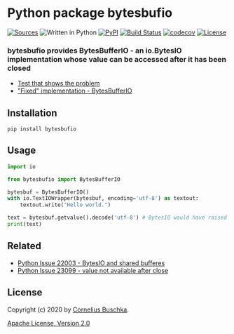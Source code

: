 # Python package bytesbufio
[![Sources](https://img.shields.io/badge/sources-github-blue)](https://github.com/cbuschka/python-bytesbufio) ![Written in Python](https://img.shields.io/badge/python-3.6,%203.7,%203.8-blue.svg) [![PyPI](https://img.shields.io/pypi/v/bytesbufio)](https://pypi.org/project/bytesbufio/) [![Build Status](https://travis-ci.com/cbuschka/python-bytesbufio.svg?branch=master)](https://travis-ci.com/cbuschka/python-bytesbufio) [![codecov](https://codecov.io/gh/cbuschka/python-bytesbufio/branch/master/graph/badge.svg)](https://codecov.io/gh/cbuschka/python-bytesbufio) [![License](https://img.shields.io/badge/license-Apache%202.0-blue.svg)](https://github.com/cbuschka/python-bytesbufio/blob/master/license.txt)

### bytesbufio provides BytesBufferIO - an io.BytesIO implementation whose value can be accessed after it has been closed

* [Test that shows the problem](./tests/bytesio_test.py)
* ["Fixed" implementation - BytesBufferIO](./bytesbufio/bytes_buffer_io.py)

## Installation
```
pip install bytesbufio
```

## Usage

```python
import io

from bytesbufio import BytesBufferIO

bytesbuf = BytesBufferIO()
with io.TextIOWrapper(bytesbuf, encoding='utf-8') as textout:
    textout.write("Hello world.")

text = bytesbuf.getvalue().decode('utf-8') # BytesIO would have raised an ValueError here 
print(text)
```

## Related
* [Python Issue 22003 - BytesIO and shared bufferes](https://bugs.python.org/issue22003)
* [Python Issue 23099 - value not available after close](https://bugs.python.org/issue23099)

## License
Copyright (c) 2020 by [Cornelius Buschka](https://github.com/cbuschka).

[Apache License, Version 2.0](./license.txt)
